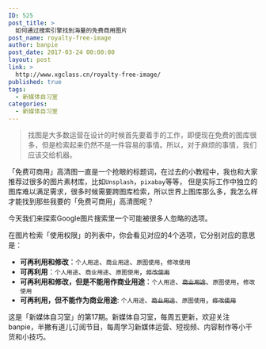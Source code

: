 ```yaml
---
ID: 525
post_title: >
  如何通过搜索引擎找到海量的免费商用图片
post_name: royalty-free-image
author: banpie
post_date: 2017-03-24 00:00:00
layout: post
link: >
  http://www.xgclass.cn/royalty-free-image/
published: true
tags:
  - 新媒体自习室
categories:
  - 新媒体自习室
---
```

> 找图是大多数运营在设计的时候首先要着手的工作，即便现在免费的图库很多，但是检索起来仍然不是一件容易的事情。所以，对于麻烦的事情，我们应该交给机器。

「免费可商用」高清图一直是一个抢眼的标题词，在过去的小教程中，我也和大家推荐过很多的图片素材库，比如`Unsplash`，`pixabay`等等， 但是实际工作中独立的图库难以满足需求，很多时候需要跨图库检索，所以世界上图库那么多，我怎么样才能找到那些我要的「免费可商用」高清图呢？

今天我们来探索Google图片搜索里一个可能被很多人忽略的选项。

在图片检索「使用权限」的列表中，你会看见对应的4个选项，它分别对应的意思是：

*   **可再利用和修改**：`个人用途`、`商业用途`、`原图使用`，`修改使用`
*   **可再利用**：`个人用途`、`商业用途`、`原图使用`，~~`修改使用`~~
*   **可再利用和修改，但是不能用作商业用途**：`个人用途`、~~`商业用途`~~、`原图使用`，`修改使用`
*   **可再利用，但不能作为商业用途**: `个人用途`、~~`商业用途`~~、`原图使用`，~~`修改使用`~~

这是「新媒体自习室」的第17期。新媒体自习室，每周五更新，欢迎关注banpie，半撇有道儿订阅节目，每周学习新媒体运营、短视频、内容制作等小干货和小技巧。